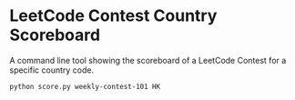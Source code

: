 # LeetCode Contest Country Scoreboard

A command line tool showing the scoreboard of a LeetCode Contest for a specific country code.

```bash
python score.py weekly-contest-101 HK
```
